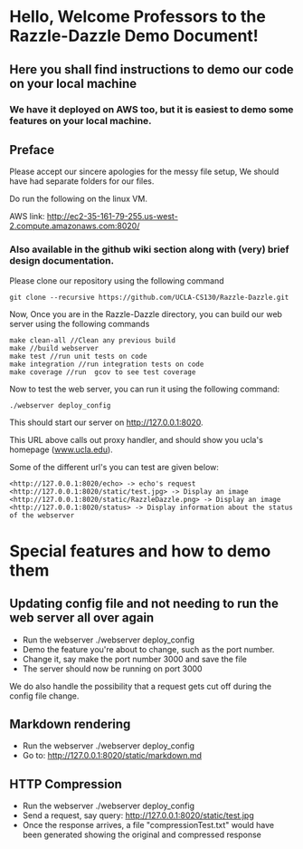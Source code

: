 # Hello, Welcome Professors to the Razzle-Dazzle Demo Document!
## Here you shall find instructions to demo our code on your local machine
### We have it deployed on AWS too, but it is easiest to demo some features on your local machine.

## Preface
Please accept our sincere apologies for the messy file setup, We should have had separate folders for our files.

Do run the following on the linux VM. 

AWS link: <http://ec2-35-161-79-255.us-west-2.compute.amazonaws.com:8020/>

### Also available in the github wiki section along with (very) brief design documentation.

Please clone our repository using the following command

    git clone --recursive https://github.com/UCLA-CS130/Razzle-Dazzle.git

Now, Once you are in the Razzle-Dazzle directory, you can build our web server using the following commands

    make clean-all //Clean any previous build
    make //build webserver
    make test //run unit tests on code
    make integration //run integration tests on code
    make coverage //run  gcov to see test coverage

Now to test the web server, you can run it using the following command:

    ./webserver deploy_config

This should start our server on <http://127.0.0.1:8020>.

This URL above calls out proxy handler, and should show you ucla's homepage (www.ucla.edu).

Some of the different url's you can test are given below:

    <http://127.0.0.1:8020/echo> -> echo's request
    <http://127.0.0.1:8020/static/test.jpg> -> Display an image
    <http://127.0.0.1:8020/static/RazzleDazzle.png> -> Display an image
    <http://127.0.0.1:8020/status> -> Display information about the status of the webserver

# Special features and how to demo them

## Updating config file and not needing to run the web server all over again
* Run the webserver
    ./webserver deploy_config
* Demo the feature you're about to change, such as the port number.
* Change it, say make the port number 3000 and save the file
* The server should now be running on port 3000

We do also handle the possibility that a request gets cut off during the config file change.

## Markdown rendering
* Run the webserver
    ./webserver deploy_config
* Go to: <http://127.0.0.1:8020/static/markdown.md>

## HTTP Compression
* Run the webserver
    ./webserver deploy_config
* Send a request, say query:
    <http://127.0.0.1:8020/static/test.jpg>
* Once the response arrives, a file "compressionTest.txt" would have been generated showing the original and compressed response



